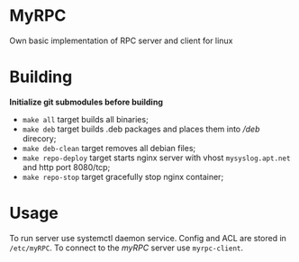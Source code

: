 # MyRPC

Own basic implementation of RPC server and client for linux

# Building

**Initialize git submodules before building**

 - `make all` target builds all binaries;
 - `make deb` target builds .deb packages and places them into _/deb_ direcory;
 - `make deb-clean` target removes all debian files;
 - `make repo-deploy` target starts nginx server with vhost `mysyslog.apt.net` and http port 8080/tcp;
 - `make repo-stop` target gracefully stop nginx container;

# Usage

To run server use systemctl daemon service. Config and ACL are stored in `/etc/myRPC`. To connect to the _myRPC_ server use `myrpc-client`.
